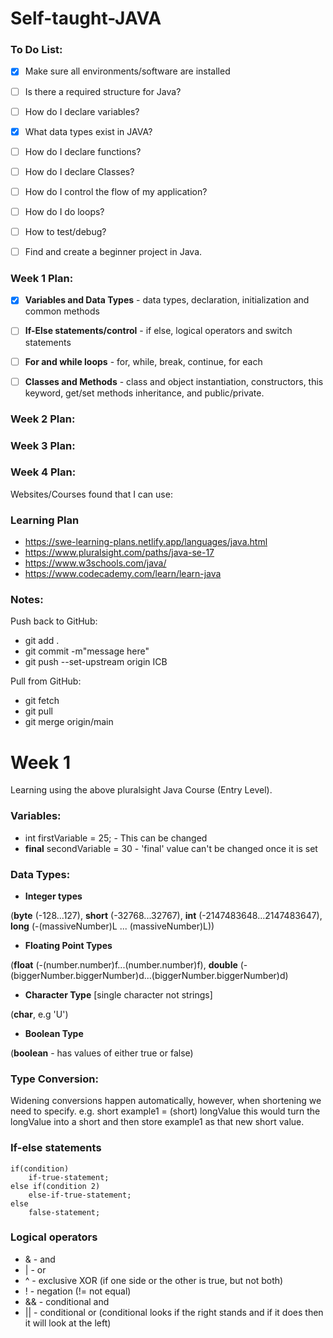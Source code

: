 # Self-taught-JAVA

### To Do List:

-[x] Make sure all environments/software are installed

-[ ] Is there a required structure for Java?

-[ ] How do I declare variables?

-[x] What data types exist in JAVA?

-[ ] How do I declare functions?

-[ ] How do I declare Classes?

-[ ] How do I control the flow of my application?

-[ ] How do I do loops?

-[ ] How to test/debug?

-[ ] Find and create a beginner project in Java.


### Week 1 Plan:
-[x] **Variables and Data Types** - data types, declaration, initialization and common methods

-[ ] **If-Else statements/control** - if else, logical operators and switch statements

-[ ] **For and while loops** - for, while, break, continue, for each

-[ ] **Classes and Methods** - class and object instantiation, constructors, this keyword, get/set methods inheritance, and public/private.


### Week 2 Plan:

### Week 3 Plan:

### Week 4 Plan:

Websites/Courses found that I can use:

### Learning Plan 
- https://swe-learning-plans.netlify.app/languages/java.html
- https://www.pluralsight.com/paths/java-se-17
- https://www.w3schools.com/java/
- https://www.codecademy.com/learn/learn-java

### Notes:

Push back to GitHub:
- git add .
- git commit -m"message here"
- git push --set-upstream origin ICB

Pull from GitHub:
- git fetch
- git pull
- git merge origin/main


# Week 1
Learning using the above pluralsight Java Course (Entry Level).

### Variables:
- int firstVariable = 25; - This can be changed 
- **final** secondVariable = 30 - 'final' value can't be changed once it is set

### Data Types:
- **Integer types**

(**byte** (-128...127), **short** (-32768...32767), **int** (-2147483648...2147483647), **long** (-(massiveNumber)L ... (massiveNumber)L))

- **Floating Point Types** 

(**float** (-(number.number)f...(number.number)f), **double** (-(biggerNumber.biggerNumber)d...(biggerNumber.biggerNumber)d)

- **Character Type** [single character not strings] 

(**char**, e.g 'U')

- **Boolean Type** 

(**boolean** - has values of either true or false)

### Type Conversion:
Widening conversions happen automatically, however, when shortening we need to specify.
e.g. short example1 = (short) longValue
this would turn the longValue into a short and then store example1 as that new short value.

### If-else statements

    if(condition)
        if-true-statement;
    else if(condition 2)
        else-if-true-statement;
    else
        false-statement;

### Logical operators
- & - and
- | - or
- ^ - exclusive XOR (if one  side or the other is true, but not both)
- ! - negation (!= not equal)
- && - conditional and
- || - conditional or
(conditional looks if the right stands and if it does then it will look at the left)

###